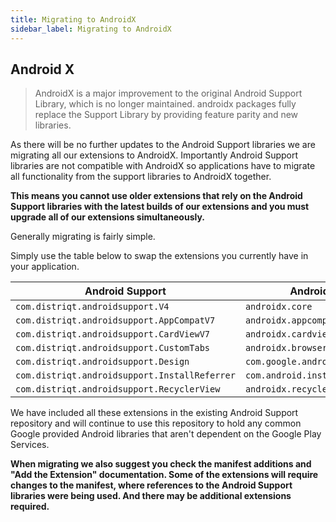 ```yaml
---
title: Migrating to AndroidX
sidebar_label: Migrating to AndroidX
---
```


## Android X 

> 
> AndroidX is a major improvement to the original Android Support Library, which is no longer maintained. androidx packages fully replace the Support Library by providing feature parity and new libraries.
>

As there will be no further updates to the Android Support libraries we are migrating all our extensions to AndroidX. Importantly Android Support libraries are not compatible with AndroidX so applications have to migrate all functionality from the support libraries to AndroidX together.

**This means you cannot use older extensions that rely on the Android Support libraries with the latest builds of our extensions and you must upgrade all of our extensions simultaneously.** 

Generally migrating is fairly simple. 

Simply use the table below to swap the extensions you currently have in your application.


| Android Support | Android X |
| --- | --- |
| `com.distriqt.androidsupport.V4` | `androidx.core` |
| `com.distriqt.androidsupport.AppCompatV7` | `androidx.appcompat` |
| `com.distriqt.androidsupport.CardViewV7` | `androidx.cardview` |
| `com.distriqt.androidsupport.CustomTabs` | `androidx.browser` |
| `com.distriqt.androidsupport.Design` | `com.google.android.material` |
| `com.distriqt.androidsupport.InstallReferrer` | `com.android.installreferrer` |
| `com.distriqt.androidsupport.RecyclerView` | `androidx.recyclerview` |


We have included all these extensions in the existing Android Support repository and will continue to use this repository to hold any common Google provided Android libraries that aren't dependent on the Google Play Services. 


**When migrating we also suggest you check the manifest additions and "Add the Extension" documentation. Some of the extensions will require changes to the manifest, where references to the Android Support libraries were being used. And there may be additional extensions required.**

